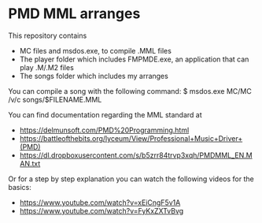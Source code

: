 # PMD MML arranges
This repository contains
- MC files and msdos.exe, to compile .MML files
- The player folder which includes FMPMDE.exe, an application that can play .M/.M2 files
- The songs folder which includes my arranges

You can compile a song with the following command:
$ msdos.exe MC/MC /v/c songs/$FILENAME.MML

You can find documentation regarding the MML standard at
- https://delmunsoft.com/PMD%20Programming.html
- https://battleofthebits.org/lyceum/View/Professional+Music+Driver+(PMD)
- https://dl.dropboxusercontent.com/s/b5zrr84trvp3xqh/PMDMML_EN.MAN.txt

Or for a step by step explanation you can watch the following videos for the basics:
- https://www.youtube.com/watch?v=xEiCngF5v1A
- https://www.youtube.com/watch?v=FyKxZXTvBvg

